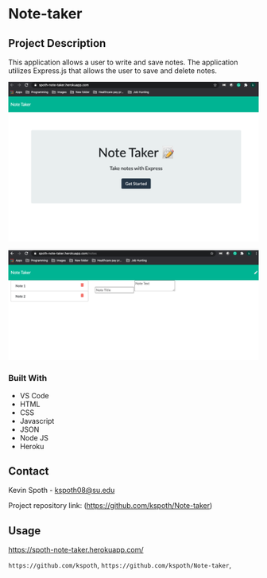 # Note-taker

## Project Description

This application allows a user to write and save notes. The application utilizes Express.js that allows the user to save and delete notes.

![](https://github.com/kspoth/Note-taker/blob/main/images/Screen%20Shot%202021-02-17%20at%2011.07.41%20PM.png?raw=true)

![](https://github.com/kspoth/Note-taker/blob/main/images/Screen%20Shot%202021-02-17%20at%2011.08.27%20PM.png?raw=true)

### Built With

- VS Code
- HTML
- CSS
- Javascript
- JSON
- Node JS
- Heroku

<!-- CONTACT -->

## Contact

Kevin Spoth - kspoth08@su.edu

Project repository link: (https://github.com/kspoth/Note-taker)

## Usage

https://spoth-note-taker.herokuapp.com/

`https://github.com/kspoth`, `https://github.com/kspoth/Note-taker`,
